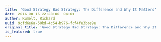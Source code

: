 ```yaml
---
title: 'Good Strategy Bad Strategy: The Difference and Why It Matters'
date: 2016-08-15 22:23:00 -04:00
author: Rumelt, Richard
uuid: 9cfd6e6a-50bd-4c54-b976-fcf4fe3bbe9e
original_title: 'Good Strategy Bad Strategy: The Difference and Why It Matters'
is_featured: true
---
```


